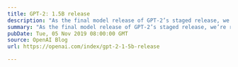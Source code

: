 ```yaml
---
title: GPT-2: 1.5B release
description: "As the final model release of GPT-2’s staged release, we’re releasing the largest version (1.5B parameters) of GPT-2 along with code and model weights to facilitate detection of outputs of GPT-2 models. While there have been larger language models released since August, we’ve continued with our original staged release plan in order to provide the community with a test case of a full staged release process. We hope that this test case will be useful to developers of future powerful models, and we’re actively continuing the conversation with the AI community on responsible publication."
summary: "As the final model release of GPT-2’s staged release, we’re releasing the largest version (1.5B parameters) of GPT-2 along with code and model weights to facilitate detection of outputs of GPT-2 models. While there have been larger language models released since August, we’ve continued with our original staged release plan in order to provide the community with a test case of a full staged release process. We hope that this test case will be useful to developers of future powerful models, and we’re actively continuing the conversation with the AI community on responsible publication."
pubDate: Tue, 05 Nov 2019 08:00:00 GMT
source: OpenAI Blog
url: https://openai.com/index/gpt-2-1-5b-release

---
```



